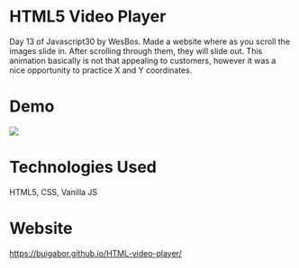 # HTML5 Video Player

Day 13 of Javascript30 by WesBos. Made a website where as you scroll the images slide in. After scrolling through them, they will slide out. This animation basically is not that appealing to customers, however it was a nice opportunity to practice X and Y coordinates.

# Demo

<img src="images/Demo.png">

# Technologies Used

HTML5, CSS, Vanilla JS

# Website

https://buigabor.github.io/HTML-video-player/

